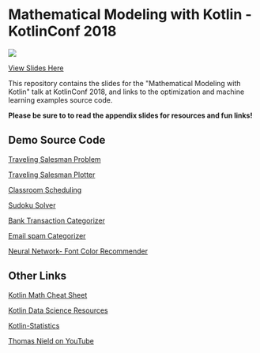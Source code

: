 # Mathematical Modeling with Kotlin - KotlinConf 2018

![](https://i.imgur.com/uvJSLd4.jpg)

[View Slides Here](https://github.com/thomasnield/kotlinconf-2018-mathematical-modeling/blob/master/kotlinconf_slides_2018.pdf)

This repository contains the slides for the "Mathematical Modeling with Kotlin" talk at KotlinConf 2018, and links to the optimization and machine learning examples source code.

**Please be sure to to read the appendix slides for resources and fun links!**

## Demo Source Code 

[Traveling Salesman Problem](https://github.com/thomasnield/traveling_salesman_demo)

[Traveling Salesman Plotter](https://github.com/thomasnield/traveling_salesman_plotter)

[Classroom Scheduling](https://github.com/thomasnield/optimized-scheduling-demo)

[Sudoku Solver](https://github.com/thomasnield/kotlin-sudoku-solver)

[Bank Transaction Categorizer](https://github.com/thomasnield/bayes_user_input_prediction)

[Email spam Categorizer](https://github.com/thomasnield/bayes_email_spam)

[Neural Network- Font Color Recommender](https://github.com/thomasnield/kotlin_simple_neural_network)


## Other Links

 [Kotlin Math Cheat Sheet](https://github.com/thomasnield/kotlin_math_cheatsheet/blob/master/README.md)
 
 [Kotlin Data Science Resources](https://github.com/thomasnield/kotlin-data-science-resources)
 
 [Kotlin-Statistics](https://github.com/thomasnield/kotlin-statistics)

 [Thomas Nield on YouTube](https://www.youtube.com/playlist?list=PLYDlqiU6gadsBEHh-N861iWcBzazs4sEU)
